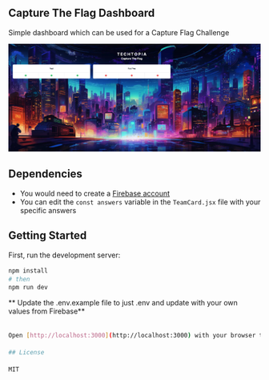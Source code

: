 ## Capture The Flag Dashboard

Simple dashboard which can be used for a Capture Flag Challenge

![Dashboard](/docs/ctf-readme.png)

## Dependencies

- You would need to create a [Firebase account](https://firebase.google.com/docs/hosting/frameworks/nextjs)
- You can edit the `const answers` variable in the `TeamCard.jsx` file with your specific answers

## Getting Started

First, run the development server:

```bash
npm install
# then
npm run dev
```

** Update the .env.example file to just .env and update with your own values from Firebase**

```bash

Open [http://localhost:3000](http://localhost:3000) with your browser to see the result.

## License

MIT
